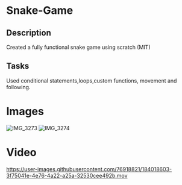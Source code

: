 # Snake-Game

## Description ##

Created a fully functional snake game using scratch (MIT)

## Tasks ##

Used conditional statements,loops,custom functions, movement and following.


# Images

![IMG_3273](https://user-images.githubusercontent.com/76918821/184043044-1ceb1bbb-22af-4b71-bf94-21b0f7218135.jpeg)
![IMG_3274](https://user-images.githubusercontent.com/76918821/184043055-f1b8826f-7406-439a-8aaf-a2e77d5608f4.jpeg)

# Video
https://user-images.githubusercontent.com/76918821/184018603-3f75041e-4e76-4a22-a25a-32530cee492b.mov


